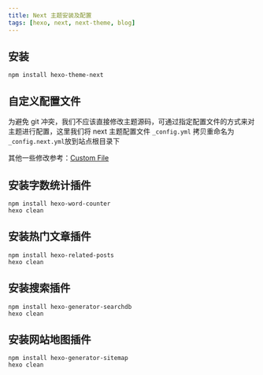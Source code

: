 ```yaml
---
title: Next 主题安装及配置
tags: [hexo, next, next-theme, blog]
---
```


## 安装

```shell
npm install hexo-theme-next
```

## 自定义配置文件

为避免 git 冲突，我们不应该直接修改主题源码，可通过指定配置文件的方式来对主题进行配置，这里我们将 next 主题配置文件 `_config.yml` 拷贝重命名为 `_config.next.yml`放到站点根目录下

其他一些修改参考：[Custom File](https://theme-next.js.org/docs/advanced-settings/custom-files.html)

## 安装字数统计插件

```shell
npm install hexo-word-counter
hexo clean
```

## 安装热门文章插件

```shell
npm install hexo-related-posts
hexo clean
```

## 安装搜索插件

```shell
npm install hexo-generator-searchdb
hexo clean
```

## 安装网站地图插件

```shell
npm install hexo-generator-sitemap
hexo clean
```
